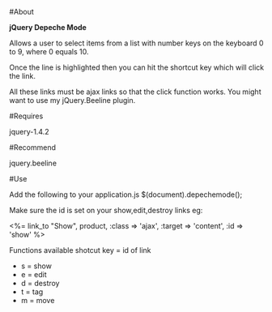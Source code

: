 #About

**jQuery Depeche Mode**

Allows a user to select items from a list with number keys on the keyboard 0 to 9, where 0 equals 10.

Once the line is highlighted then you can hit the shortcut key which will click the link.

All these links must be ajax links so that the click function works.  You might want to use my jQuery.Beeline plugin.

#Requires

jquery-1.4.2

#Recommend

jquery.beeline

#Use

Add the following to your application.js
  $(document).depechemode();

Make sure the id is set on your show,edit,destroy links eg:
  <td><%= link_to "Show", product, :class => 'ajax', :target => 'content', :id => 'show' %></td>

Functions available
shotcut key = id of link
  - s = show
  - e = edit
  - d = destroy
  - t = tag
  - m = move
